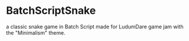 # BatchScriptSnake
 a classic snake game in Batch Script made for LudumDare game jam  with  the  "Minimalism" theme.
